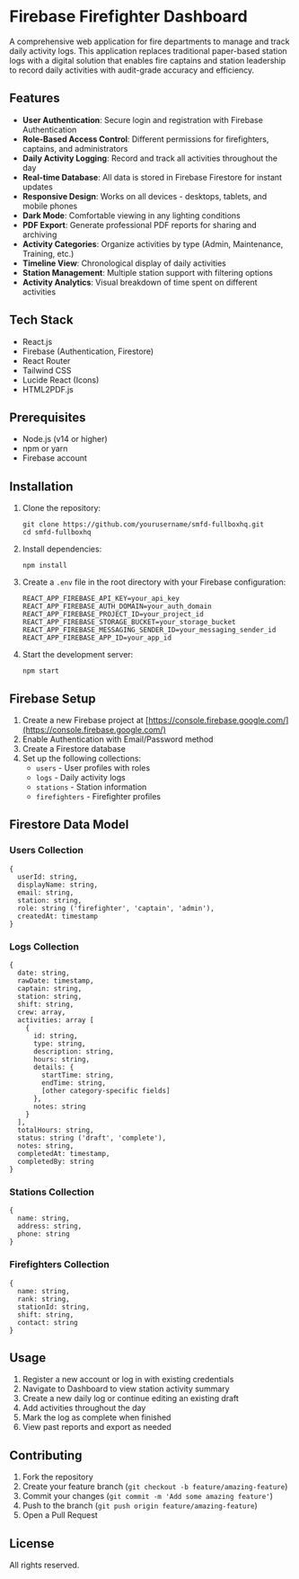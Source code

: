 # Firebase Firefighter Dashboard

A comprehensive web application for fire departments to manage and track daily activity logs. This application replaces traditional paper-based station logs with a digital solution that enables fire captains and station leadership to record daily activities with audit-grade accuracy and efficiency.

## Features

- **User Authentication**: Secure login and registration with Firebase Authentication
- **Role-Based Access Control**: Different permissions for firefighters, captains, and administrators
- **Daily Activity Logging**: Record and track all activities throughout the day
- **Real-time Database**: All data is stored in Firebase Firestore for instant updates
- **Responsive Design**: Works on all devices - desktops, tablets, and mobile phones
- **Dark Mode**: Comfortable viewing in any lighting conditions
- **PDF Export**: Generate professional PDF reports for sharing and archiving
- **Activity Categories**: Organize activities by type (Admin, Maintenance, Training, etc.)
- **Timeline View**: Chronological display of daily activities
- **Station Management**: Multiple station support with filtering options
- **Activity Analytics**: Visual breakdown of time spent on different activities

## Tech Stack

- React.js
- Firebase (Authentication, Firestore)
- React Router
- Tailwind CSS
- Lucide React (Icons)
- HTML2PDF.js

## Prerequisites

- Node.js (v14 or higher)
- npm or yarn
- Firebase account

## Installation

1. Clone the repository:
   ```
   git clone https://github.com/yourusername/smfd-fullboxhq.git
   cd smfd-fullboxhq
   ```

2. Install dependencies:
   ```
   npm install
   ```

3. Create a `.env` file in the root directory with your Firebase configuration:
   ```
   REACT_APP_FIREBASE_API_KEY=your_api_key
   REACT_APP_FIREBASE_AUTH_DOMAIN=your_auth_domain
   REACT_APP_FIREBASE_PROJECT_ID=your_project_id
   REACT_APP_FIREBASE_STORAGE_BUCKET=your_storage_bucket
   REACT_APP_FIREBASE_MESSAGING_SENDER_ID=your_messaging_sender_id
   REACT_APP_FIREBASE_APP_ID=your_app_id
   ```

4. Start the development server:
   ```
   npm start
   ```

## Firebase Setup

1. Create a new Firebase project at [https://console.firebase.google.com/](https://console.firebase.google.com/)
2. Enable Authentication with Email/Password method
3. Create a Firestore database
4. Set up the following collections:
   - `users` - User profiles with roles
   - `logs` - Daily activity logs
   - `stations` - Station information
   - `firefighters` - Firefighter profiles

## Firestore Data Model

### Users Collection
```
{
  userId: string,
  displayName: string,
  email: string,
  station: string,
  role: string ('firefighter', 'captain', 'admin'),
  createdAt: timestamp
}
```

### Logs Collection
```
{
  date: string,
  rawDate: timestamp,
  captain: string,
  station: string,
  shift: string,
  crew: array,
  activities: array [
    {
      id: string,
      type: string,
      description: string,
      hours: string,
      details: {
        startTime: string,
        endTime: string,
        [other category-specific fields]
      },
      notes: string
    }
  ],
  totalHours: string,
  status: string ('draft', 'complete'),
  notes: string,
  completedAt: timestamp,
  completedBy: string
}
```

### Stations Collection
```
{
  name: string,
  address: string,
  phone: string
}
```

### Firefighters Collection
```
{
  name: string,
  rank: string,
  stationId: string,
  shift: string,
  contact: string
}
```

## Usage

1. Register a new account or log in with existing credentials
2. Navigate to Dashboard to view station activity summary
3. Create a new daily log or continue editing an existing draft
4. Add activities throughout the day
5. Mark the log as complete when finished
6. View past reports and export as needed

## Contributing

1. Fork the repository
2. Create your feature branch (`git checkout -b feature/amazing-feature`)
3. Commit your changes (`git commit -m 'Add some amazing feature'`)
4. Push to the branch (`git push origin feature/amazing-feature`)
5. Open a Pull Request

## License

All rights reserved.